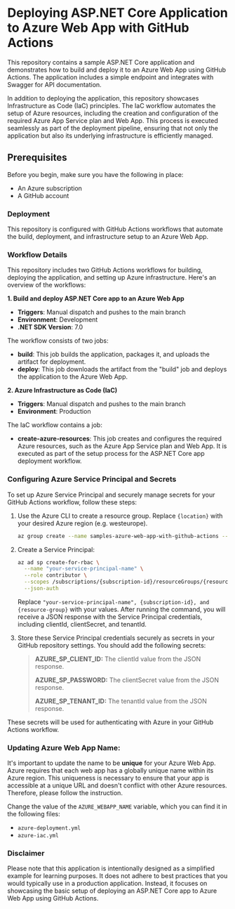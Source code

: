 # Deploying ASP.NET Core Application to Azure Web App with GitHub Actions

This repository contains a sample ASP.NET Core application and demonstrates how to build and deploy it to an Azure Web App using GitHub Actions. The application includes a simple endpoint and integrates with Swagger for API documentation.

In addition to deploying the application, this repository showcases Infrastructure as Code (IaC) principles. The IaC workflow automates the setup of Azure resources, including the creation and configuration of the required Azure App Service plan and Web App. This process is executed seamlessly as part of the deployment pipeline, ensuring that not only the application but also its underlying infrastructure is efficiently managed.

## Prerequisites

Before you begin, make sure you have the following in place:
- An Azure subscription
- A GitHub account

### Deployment

This repository is configured with GitHub Actions workflows that automate the build, deployment, and infrastructure setup to an Azure Web App.

### Workflow Details

This repository includes two GitHub Actions workflows for building, deploying the application, and setting up Azure infrastructure. Here's an overview of the workflows:

**1. Build and deploy ASP.NET Core app to an Azure Web App**

- **Triggers**: Manual dispatch and pushes to the main branch
- **Environment**: Development
- **.NET SDK Version**: 7.0

The workflow consists of two jobs:

- **build**: This job builds the application, packages it, and uploads the artifact for deployment.
- **deploy**: This job downloads the artifact from the "build" job and deploys the application to the Azure Web App.

**2. Azure Infrastructure as Code (IaC)**

- **Triggers**: Manual dispatch and pushes to the main branch
- **Environment**: Production

The IaC workflow contains a job:

- **create-azure-resources**: This job creates and configures the required Azure resources, such as the Azure App Service plan and Web App. It is executed as part of the setup process for the ASP.NET Core app deployment workflow.

### Configuring Azure Service Principal and Secrets

To set up Azure Service Principal and securely manage secrets for your GitHub Actions workflow, follow these steps:
1. Use the Azure CLI to create a resource group. Replace `{location}` with your desired Azure region (e.g. westeurope).

   ```bash
   az group create --name samples-azure-web-app-with-github-actions --location {location}
   ```

1. Create a Service Principal:

   ```bash
   az ad sp create-for-rbac \
     --name "your-service-principal-name" \
     --role contributor \
     --scopes /subscriptions/{subscription-id}/resourceGroups/{resource-group} \
     --json-auth
   ```

    Replace `"your-service-principal-name", {subscription-id}, and {resource-group}` with your values.
    After running the command, you will receive a JSON response with the Service Principal credentials, including clientId, clientSecret, and tenantId.

1. Store these Service Principal credentials securely as secrets in your GitHub repository settings. You should add the following secrets:
    
    > **AZURE_SP_CLIENT_ID:** The clientId value from the JSON response.
    >
    > **AZURE_SP_PASSWORD:** The clientSecret value from the JSON response.
    >
    > **AZURE_SP_TENANT_ID:** The tenantId value from the JSON response.

These secrets will be used for authenticating with Azure in your GitHub Actions workflow.

### Updating Azure Web App Name:

It's important to update the name to be **unique** for your Azure Web App. 
Azure requires that each web app has a globally unique name within its Azure region. 
This uniqueness is necessary to ensure that your app is accessible at a unique URL and doesn't conflict with other Azure resources. 
Therefore, please follow the instruction.

Change the value of the `AZURE_WEBAPP_NAME` variable, which you can find it in the following files:

- `azure-deployment.yml`
- `azure-iac.yml`




### Disclaimer

Please note that this application is intentionally designed as a simplified example for learning purposes. 
It does not adhere to best practices that you would typically use in a production application. 
Instead, it focuses on showcasing the basic setup of deploying an ASP.NET Core app to Azure Web App using GitHub Actions.